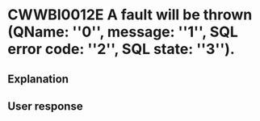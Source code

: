 # CWWBI0012E A fault will be thrown (QName: ''0'', message: ''1'', SQL error code: ''2'', SQL state: ''3'').

## Explanation

## User response